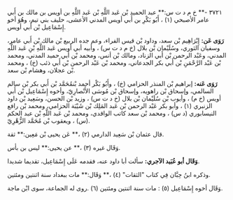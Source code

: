 ٣٧٢١ -** خ م د ت س:** عبد الحميد بْن عَبد اللَّهِ بْن عَبد اللَّهِ بن أويس بن مالك بن أَبي عامر الأصبحي (١) ، أَبُو بَكْرِ بن أَبي أويس المدني الأعشى، حليف بني تيم، وهُوَ أخو إِسْمَاعِيل بْن أَبي أويس.

**رَوَى عَن:** إِبْرَاهِيم بْن سعد، وداود بْن قيس الفراء، وعم جده الربيع بْن مالك بْن أَبي عامر، وسفيان الثوري، وسُلَيْمان بْن بلال (خ م د ت س) ، وأبيه أبي أويس عَبد اللَّهِ بْنِ عَبد اللَّهِ المدني، وعَبْد الرحمن بْن أَبي الزناد، ومالك بْن أنس، ومحمد بْن أَبي حميد المدني، ومحمد بْن عَبْد الرَّحْمَنِ بْن أَبي بكر الجدعاني، ومحمد بْن عَبْد الرحمن بْن أَبي ذئب (خ) ، ومحمد بْن عجلان، وهشام بْن سعد.

**رَوَى عَنه:** إبراهيم بْن المنذر الحزامي (خ) ، وأَبُو بَكْر أحمد بْنمُحَمَّد بْن أَبي بكر بْن سالم السالمي، وإسحاق بْن راهويه، وإسحاق بْن مُوسَى الأَنْصارِيّ، وأخوه إِسْمَاعِيل بْن أَبي أويس (خ م) ، وأيوب بْن سُلَيْمان بْن بلال (خ د ت س) ، وزيد بْن الحسن، وسَعِيد بْن داود الزنبري (١) ، وأبو بكر عَبْد الرحمن بْن عَبد المَلِك بْن شَيْبَة الحزامي، ومحمد بْن رافع النيسابوري (د س) ، ومحمد بْن سعد كاتب الواقدي، ومحمد بْن عَبد اللَّهِ بْن عبد الحكم (س) ، ويعقوب بْن مُحَمَّد الزُّهْرِيّ.

قال عثمان بْن سَعِيد الدارمي (٢) ،** عَن يحيى بْن مَعِين:** ثقة.

وَقَال غيره (٣) ،** عن يحيى:** ليس بن بأس.

**وَقَال أبو عُبَيد الآجري:** سألت أبا داود عنه، فقدمه عَلَى إِسْمَاعِيل، تقديما شديدا.

وذكره ابنُ حِبَّان فِي كتاب "الثقات" (٤) ،** وَقَال:** مات ببغداد سنة اثنتين ومئتين.

وَقَال أخوه إِسْمَاعِيل (٥) : مات سنة اثنتين ومئتين (٦) .روى له الجماعة، سوى ابْن ماجة.